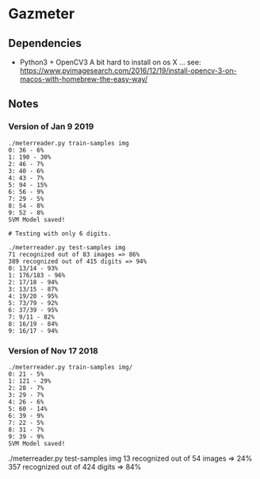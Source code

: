 # Gazmeter


## Dependencies

* Python3 + OpenCV3
  A bit hard to install on os X ... see:
  https://www.pyimagesearch.com/2016/12/19/install-opencv-3-on-macos-with-homebrew-the-easy-way/

## Notes

### Version of Jan 9 2019

    ./meterreader.py train-samples img
    0: 36 - 6%
    1: 190 - 30%
    2: 46 - 7%
    3: 40 - 6%
    4: 43 - 7%
    5: 94 - 15%
    6: 56 - 9%
    7: 29 - 5%
    8: 54 - 8%
    9: 52 - 8%
    SVM Model saved!

    # Testing with only 6 digits.

    ./meterreader.py test-samples img
    71 recognized out of 83 images => 86%
    389 recognized out of 415 digits => 94%
    0: 13/14 - 93%
    1: 176/183 - 96%
    2: 17/18 - 94%
    3: 13/15 - 87%
    4: 19/20 - 95%
    5: 73/79 - 92%
    6: 37/39 - 95%
    7: 9/11 - 82%
    8: 16/19 - 84%
    9: 16/17 - 94%

### Version of Nov 17 2018

    ./meterreader.py train-samples img/
    0: 21 - 5%
    1: 121 - 29%
    2: 28 - 7%
    3: 29 - 7%
    4: 26 - 6%
    5: 60 - 14%
    6: 39 - 9%
    7: 22 - 5%
    8: 31 - 7%
    9: 39 - 9%
    SVM Model saved!

   ./meterreader.py test-samples img
   13 recognized out of 54 images => 24%
   357 recognized out of 424 digits => 84%

